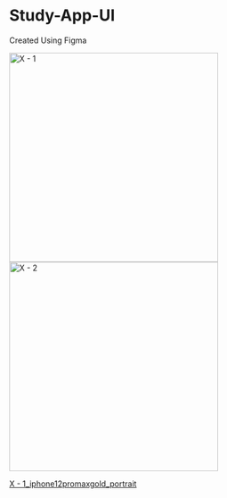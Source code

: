 # Study-App-UI
Created Using Figma

<img width="375" alt="X - 1" src="https://user-images.githubusercontent.com/62690091/149152584-34d2a433-7b00-4bd6-9503-ad0f7d5f125c.png">

<img width="375" alt="X - 2" src="https://user-images.githubusercontent.com/62690091/149152656-949d8df7-dcac-48a1-9873-be5256cd4b55.png">


[X - 1_iphone12promaxgold_portrait](https://user-images.githubusercontent.com/62690091/149152704-24477ca7-c77d-4448-bba9-0cd363853777.png)


